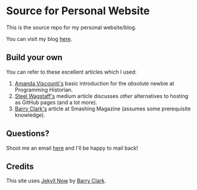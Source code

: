 # Source for Personal Website    

This is the source repo for my personal website/blog.  

You can visit my blog [here](https://basil08.github.io).   

## Build your own

You can refer to these excellent articles which I used:    
1. [Amanda Viscounti's][amanda] basic introduction for the _absolute_ newbie at Programming Historian. 
2. [Steel Wagstaff's][steel] medium article discusses _other_ alternatives to hosting as GitHub pages (and a lot more).
3. [Barry Clark's][barry] article at Smashing Magazine (assumes some prerequisite knowledge).     

## Questions?   

Shoot me an email [here](mailto:gs454236@gmail.com) and I'll be happy to mail back! 

## Credits 

This site uses [Jekyll Now](https://github.com/barryclark/jekyll-now) by [Barry Clark](https://github.com/barryclark).    

[amanda]: http://programminghistorian.org/lessons/building-static-sites-with-jekyll-github-pages
[steel]: https://medium.com/@steelwagstaff/how-to-make-a-website-d1e83f30043b
[barry]: https://www.smashingmagazine.com/2014/08/build-blog-jekyll-github-pages/

